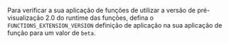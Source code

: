 
Para verificar a sua aplicação de funções de utilizar a versão de pré-visualização 2.0 do runtime das funções, defina o `FUNCTIONS_EXTENSION_VERSION` definição de aplicação na sua aplicação de função para um valor de `beta`.
